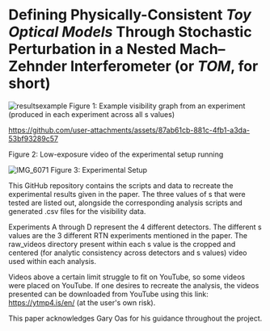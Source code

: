 # Defining Physically-Consistent _Toy Optical Models_ Through Stochastic Perturbation in a Nested Mach–Zehnder Interferometer (or _TOM_, for short)

![resultsexample](https://github.com/user-attachments/assets/28557e10-d296-4d71-b330-3d6dd2a72d2f)
Figure 1: Example visibility graph from an experiment (produced in each experiment across all s values)


https://github.com/user-attachments/assets/87ab61cb-881c-4fb1-a3da-53bf93289c57


Figure 2: Low-exposure video of the experimental setup running

![IMG_6071](https://github.com/user-attachments/assets/d6fddb32-a097-49fa-a9fb-b626177dad2e)
Figure 3: Experimental Setup

This GitHub repository contains the scripts and data to recreate the experimental results given in the paper. The three values of s that were tested are listed out, alongside the corresponding analysis scripts and generated .csv files for the visibility data.

Experiments A through D represent the 4 different detectors. The different s values are the 3 different RTN experiments mentioned in the paper. The raw_videos directory present within each s value is the cropped and centered (for analytic consistency across detectors and s values) video used within each analysis.

Videos above a certain limit struggle to fit on YouTube, so some videos were placed on YouTube. If one desires to recreate the analysis, the videos presented can be downloaded from YouTube using this link: https://ytmp4.is/en/ (at the user's own risk).

This paper acknowledges Gary Oas for his guidance throughout the project.
